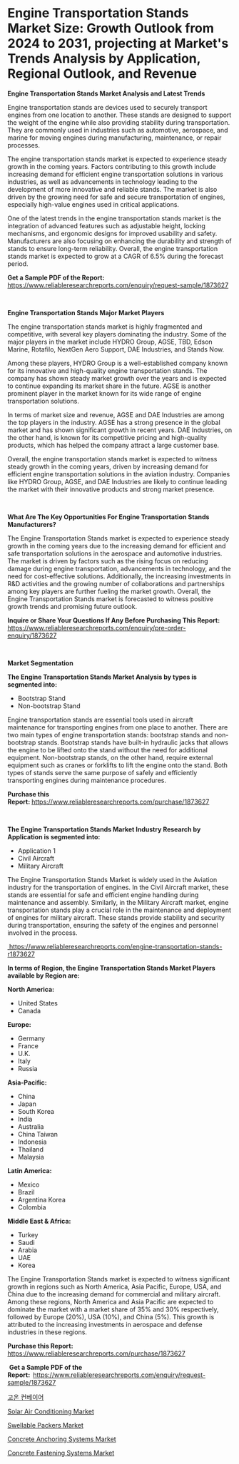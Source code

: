 <p><h1>Engine Transportation Stands Market Size: Growth Outlook from 2024 to 2031, projecting at Market's Trends Analysis by Application, Regional Outlook, and Revenue</h1></p><p><strong>Engine Transportation Stands Market Analysis and Latest Trends</strong></p>
<p><p>Engine transportation stands are devices used to securely transport engines from one location to another. These stands are designed to support the weight of the engine while also providing stability during transportation. They are commonly used in industries such as automotive, aerospace, and marine for moving engines during manufacturing, maintenance, or repair processes.</p><p>The engine transportation stands market is expected to experience steady growth in the coming years. Factors contributing to this growth include increasing demand for efficient engine transportation solutions in various industries, as well as advancements in technology leading to the development of more innovative and reliable stands. The market is also driven by the growing need for safe and secure transportation of engines, especially high-value engines used in critical applications.</p><p>One of the latest trends in the engine transportation stands market is the integration of advanced features such as adjustable height, locking mechanisms, and ergonomic designs for improved usability and safety. Manufacturers are also focusing on enhancing the durability and strength of stands to ensure long-term reliability. Overall, the engine transportation stands market is expected to grow at a CAGR of 6.5% during the forecast period.</p></p>
<p><strong>Get a Sample PDF of the Report:&nbsp;</strong> <a href="https://www.reliableresearchreports.com/enquiry/request-sample/1873627">https://www.reliableresearchreports.com/enquiry/request-sample/1873627</a></p>
<p>&nbsp;</p>
<p><strong>Engine Transportation Stands Major Market Players</strong></p>
<p><p>The engine transportation stands market is highly fragmented and competitive, with several key players dominating the industry. Some of the major players in the market include HYDRO Group, AGSE, TBD, Edson Marine, Rotafilo, NextGen Aero Support, DAE Industries, and Stands Now.</p><p>Among these players, HYDRO Group is a well-established company known for its innovative and high-quality engine transportation stands. The company has shown steady market growth over the years and is expected to continue expanding its market share in the future. AGSE is another prominent player in the market known for its wide range of engine transportation solutions.</p><p>In terms of market size and revenue, AGSE and DAE Industries are among the top players in the industry. AGSE has a strong presence in the global market and has shown significant growth in recent years. DAE Industries, on the other hand, is known for its competitive pricing and high-quality products, which has helped the company attract a large customer base.</p><p>Overall, the engine transportation stands market is expected to witness steady growth in the coming years, driven by increasing demand for efficient engine transportation solutions in the aviation industry. Companies like HYDRO Group, AGSE, and DAE Industries are likely to continue leading the market with their innovative products and strong market presence.</p></p>
<p>&nbsp;</p>
<p><strong>What Are The Key Opportunities For Engine Transportation Stands Manufacturers?</strong></p>
<p><p>The Engine Transportation Stands market is expected to experience steady growth in the coming years due to the increasing demand for efficient and safe transportation solutions in the aerospace and automotive industries. The market is driven by factors such as the rising focus on reducing damage during engine transportation, advancements in technology, and the need for cost-effective solutions. Additionally, the increasing investments in R&D activities and the growing number of collaborations and partnerships among key players are further fueling the market growth. Overall, the Engine Transportation Stands market is forecasted to witness positive growth trends and promising future outlook.</p></p>
<p><strong>Inquire or Share Your Questions If Any Before Purchasing This Report:</strong> <a href="https://www.reliableresearchreports.com/enquiry/pre-order-enquiry/1873627">https://www.reliableresearchreports.com/enquiry/pre-order-enquiry/1873627</a></p>
<p>&nbsp;</p>
<p><strong>Market Segmentation</strong></p>
<p><strong>The Engine Transportation Stands Market Analysis by types is segmented into:</strong></p>
<p><ul><li>Bootstrap Stand</li><li>Non-bootstrap Stand</li></ul></p>
<p><p>Engine transportation stands are essential tools used in aircraft maintenance for transporting engines from one place to another. There are two main types of engine transportation stands: bootstrap stands and non-bootstrap stands. Bootstrap stands have built-in hydraulic jacks that allows the engine to be lifted onto the stand without the need for additional equipment. Non-bootstrap stands, on the other hand, require external equipment such as cranes or forklifts to lift the engine onto the stand. Both types of stands serve the same purpose of safely and efficiently transporting engines during maintenance procedures.</p></p>
<p><strong>Purchase this Report:&nbsp;</strong><a href="https://www.reliableresearchreports.com/purchase/1873627">https://www.reliableresearchreports.com/purchase/1873627</a></p>
<p>&nbsp;</p>
<p><strong>The Engine Transportation Stands Market Industry Research by Application is segmented into:</strong></p>
<p><ul><li>Application 1</li><li>Civil Aircraft</li><li>Military Aircraft</li></ul></p>
<p><p>The Engine Transportation Stands Market is widely used in the Aviation industry for the transportation of engines. In the Civil Aircraft market, these stands are essential for safe and efficient engine handling during maintenance and assembly. Similarly, in the Military Aircraft market, engine transportation stands play a crucial role in the maintenance and deployment of engines for military aircraft. These stands provide stability and security during transportation, ensuring the safety of the engines and personnel involved in the process.</p></p>
<p><a href="https://www.reliableresearchreports.com/engine-transportation-stands-r1873627">&nbsp;https://www.reliableresearchreports.com/engine-transportation-stands-r1873627</a></p>
<p><strong>In terms of Region, the Engine Transportation Stands Market Players available by Region are:</strong></p>
<p>
    <p> <strong> North America: </strong>
        <ul>
            <li>United States</li>
            <li>Canada</li>
        </ul>
        </p> 
    <p> <strong> Europe: </strong>
        <ul>
            <li>Germany</li>
            <li>France</li>
            <li>U.K.</li>
            <li>Italy</li>
            <li>Russia</li>
        </ul>
        </p> 
    <p> <strong> Asia-Pacific: </strong>
        <ul>
            <li>China</li>
            <li>Japan</li>
            <li>South Korea</li>
            <li>India</li>
            <li>Australia</li>
            <li>China Taiwan</li>
            <li>Indonesia</li>
            <li>Thailand</li>
            <li>Malaysia</li>
        </ul>
        </p> 
    <p> <strong> Latin America: </strong>
        <ul>
            <li>Mexico</li>
            <li>Brazil</li>
            <li>Argentina Korea</li>
            <li>Colombia</li>
        </ul>
        </p> 
    <p> <strong> Middle East & Africa: </strong>
        <ul>
            <li>Turkey</li>
            <li>Saudi</li>
            <li>Arabia</li>
            <li>UAE</li>
            <li>Korea</li>
        </ul>
    </p>
    </p>
<p><p>The Engine Transportation Stands market is expected to witness significant growth in regions such as North America, Asia Pacific, Europe, USA, and China due to the increasing demand for commercial and military aircraft. Among these regions, North America and Asia Pacific are expected to dominate the market with a market share of 35% and 30% respectively, followed by Europe (20%), USA (10%), and China (5%). This growth is attributed to the increasing investments in aerospace and defense industries in these regions.</p></p>
<p><strong>Purchase this Report: </strong><a href="https://www.reliableresearchreports.com/purchase/1873627">https://www.reliableresearchreports.com/purchase/1873627</a></p>
<p>&nbsp;<strong>Get a Sample PDF of the Report:&nbsp;&nbsp;</strong><a href="https://www.reliableresearchreports.com/enquiry/request-sample/1873627">https://www.reliableresearchreports.com/enquiry/request-sample/1873627</a></p>
<p><strong></strong></p>
<p><p><a href="https://github.com/LanceOlsotn8978/Market-Research-Report-List-1/blob/main/468628820610.md">고온 컨베이어</a></p><p><a href="https://github.com/nicoletavirag/Market-Research-Report-List-2/blob/main/solar-air-conditioning-market.md">Solar Air Conditioning Market</a></p><p><a href="https://github.com/redneck06/Market-Research-Report-List-2/blob/main/swellable-packers-market.md">Swellable Packers Market</a></p><p><a href="https://issuu.com/reportprime-2/docs/concrete-anchoring-systems-market-size-2030.pptx">Concrete Anchoring Systems Market</a></p><p><a href="https://issuu.com/reportprime-2/docs/concrete-fastening-systems-market-size-2030.pptx">Concrete Fastening Systems Market</a></p></p>